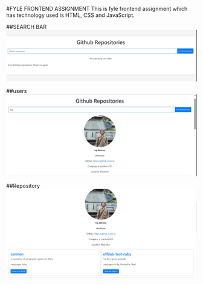 #FYLE FRONTEND ASSIGNMENT
This is fyle frontend assignment which has technology used is HTML, CSS and JavaScript.

##SEARCH BAR
![search bar](images/search.jpg)

##users
![search bar](images/user.jpg)

##Repository
![search bar](images/repository.png)
